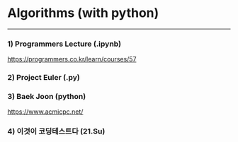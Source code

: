 # Algorithms (with python)
-----

### 1) Programmers Lecture (.ipynb)       
https://programmers.co.kr/learn/courses/57

### 2) Project Euler (.py)

### 3) Baek Joon (python) 
https://www.acmicpc.net/

### 4) 이것이 코딩테스트다 (21.Su) 



